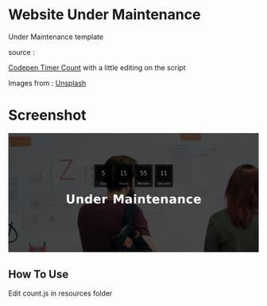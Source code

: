 # Website Under Maintenance
Under Maintenance template

source :
 
[Codepen Timer Count](https://codepen.io/SitePoint/pen/MwNPVq)
with a little editing on the script
 
Images from :
[Unsplash](https://unsplash.com)

# Screenshot
![](/ss/bg.png)

## How To Use 

Edit count.js in resources folder